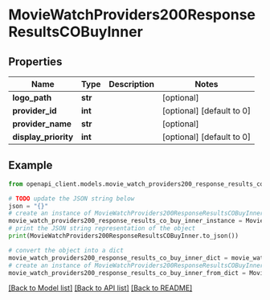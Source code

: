 # MovieWatchProviders200ResponseResultsCOBuyInner


## Properties

Name | Type | Description | Notes
------------ | ------------- | ------------- | -------------
**logo_path** | **str** |  | [optional] 
**provider_id** | **int** |  | [optional] [default to 0]
**provider_name** | **str** |  | [optional] 
**display_priority** | **int** |  | [optional] [default to 0]

## Example

```python
from openapi_client.models.movie_watch_providers200_response_results_co_buy_inner import MovieWatchProviders200ResponseResultsCOBuyInner

# TODO update the JSON string below
json = "{}"
# create an instance of MovieWatchProviders200ResponseResultsCOBuyInner from a JSON string
movie_watch_providers200_response_results_co_buy_inner_instance = MovieWatchProviders200ResponseResultsCOBuyInner.from_json(json)
# print the JSON string representation of the object
print(MovieWatchProviders200ResponseResultsCOBuyInner.to_json())

# convert the object into a dict
movie_watch_providers200_response_results_co_buy_inner_dict = movie_watch_providers200_response_results_co_buy_inner_instance.to_dict()
# create an instance of MovieWatchProviders200ResponseResultsCOBuyInner from a dict
movie_watch_providers200_response_results_co_buy_inner_from_dict = MovieWatchProviders200ResponseResultsCOBuyInner.from_dict(movie_watch_providers200_response_results_co_buy_inner_dict)
```
[[Back to Model list]](../README.md#documentation-for-models) [[Back to API list]](../README.md#documentation-for-api-endpoints) [[Back to README]](../README.md)


